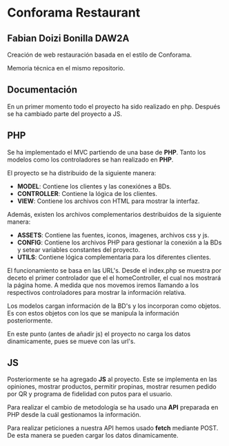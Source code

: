 
# Conforama Restaurant

## Fabian Doizi Bonilla DAW2A

Creación de web restauración basada en el estilo de Conforama.

Memoria técnica en el mismo repositorio.

## Documentación

En un primer momento todo el proyecto ha sido realizado en php. Después se ha cambiado parte del proyecto a JS. 

## PHP

Se ha implementado el MVC partiendo de una base de **PHP**. Tanto los modelos como los controladores se han realizado en **PHP**. 

El proyecto se ha distribuido de la siguiente manera:

- **MODEL**: Contiene los clientes y las conexiónes a BDs.
- **CONTROLLER**: Contiene la lógica de los clientes.
- **VIEW**: Contiene los archivos con HTML para mostrar la interfaz.

Además, existen los archivos complementarios destribuidos de la siguiente manera:

- **ASSETS**: Contiene las fuentes, iconos, imagenes, archivos css y js.
- **CONFIG**: Contiene los archivos PHP para gestionar la conexión a la BDs y setear variables constantes del proyecto.
- **UTILS**: Contiene lógica complementaria para los diferentes clientes.

El funcionamiento se basa en las URL's. Desde el index.php se muestra por deceto el primer controlador que el el homeController, el cual
nos mostrará la página home. A medida que nos movemos iremos llamando a los respectivos controladores para mostrar la información relativa.

Los modelos cargan información de la BD's y los incorporan como objetos. Es con estos objetos con los que se manipula la información posteriormente.

En este punto (antes de añadir js) el proyecto no carga los datos dinamicamente, pues se mueve con las url's.


## JS

Posteriormente se ha agregado **JS** al proyecto. Este se implementa en las opiniones, mostrar productos, permitir propinas, mostrar resumen pedido por QR  y programa de fidelidad con putos para el usuario.

Para realizar el cambio de metodología se ha usado una **API** preparada en PHP desde la cuál gestionamos la información.

Para realizar peticiones a nuestra API hemos usado **fetch** mediante POST. De esta manera se pueden cargar los datos dinamicamente. 

